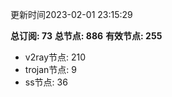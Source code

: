 更新时间2023-02-01 23:15:29

**总订阅: 73**
**总节点: 886**
**有效节点: 255**
- v2ray节点: 210
- trojan节点: 9
- ss节点: 36
